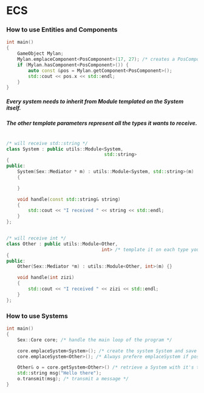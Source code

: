 # ECS

### How to use Entities and Components

```cpp
int main()
{
    GameObject Mylan;
    Mylan.emplaceComponent<PosComponent>(17, 27); /* creates a PosComponent with 17, 27 as parameters */
    if (Mylan.hasComponent<PosComponent>()) {
        auto const &pos = Mylan.getComponent<PosComponent>();
        std::cout << pos.x << std::endl;
    }
}
```

##### Every system needs to inherit from Module templated on the System itself.
##### The other template parameters represent all the types it wants to receive.

```cpp

/* will receive std::string */
class System : public utils::Module<System,
                                    std::string>
{
public:
    System(Sex::Mediator * m) : utils::Module<System, std::string>(m)
    {

    }

    void handle(const std::string& string)
    {
        std::cout << "I received " << string << std::endl;
    }
};


/* will receive int */
class Other : public utils::Module<Other,
                                   int> /* template it on each type you want to receive */
{
public:
    Other(Sex::Mediator *m) : utils::Module<Other, int>(m) {}

    void handle(int zizi)
    {
        std::cout << "I received " << zizi << std::endl;
    }
};

```
### How to use Systems

```cpp
int main()
{
    Sex::Core core; /* handle the main loop of the program */

    core.emplaceSystem<System>(); /* create the system System and save it */
    core.emplaceSystem<Other>(); /* Always prefere emplaceSystem if possible */

    Other& o = core.getSystem<Other>() /* retrieve a System with it's type */;
    std::string msg("Hello there");
    o.transmit(msg); /* transmit a message */
}
```